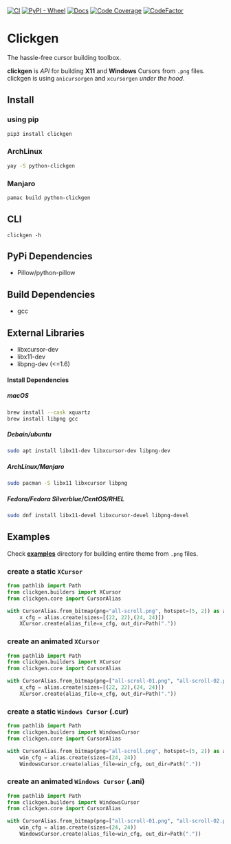 [![CI](https://github.com/ful1e5/clickgen/workflows/CI/badge.svg)](https://github.com/ful1e5/clickgen/actions)
[![PyPI - Wheel](https://img.shields.io/pypi/wheel/pytype)](https://pypi.org/project/clickgen/#files)
[![Docs](https://readthedocs.org/projects/clickgen/badge/?version=latest)](https://clickgen.readthedocs.io/en/latest/)
[![Code Coverage](https://codecov.io/gh/ful1e5/clickgen/branch/main/graph/badge.svg)](https://codecov.io/gh/ful1e5/clickgen)
[![CodeFactor](https://www.codefactor.io/repository/github/ful1e5/clickgen/badge/main)](https://www.codefactor.io/repository/github/ful1e5/clickgen/overview/main)

# Clickgen

The hassle-free cursor building toolbox.

**clickgen** is _API_ for building **X11** and **Windows** Cursors from `.png` files. clickgen is using `anicursorgen` and `xcursorgen` _under the hood_.

## Install

### using pip

```bash
pip3 install clickgen
```

### ArchLinux

```bash
yay -S python-clickgen
```

### Manjaro

```bash
pamac build python-clickgen
```

## CLI

```
clickgen -h
```

## PyPi Dependencies

- Pillow/python-pillow

## Build Dependencies

- gcc

## External Libraries

- libxcursor-dev
- libx11-dev
- libpng-dev (<=1.6)

#### Install Dependencies

##### macOS

```bash
brew install --cask xquartz
brew install libpng gcc
```

##### Debain/ubuntu

```bash
sudo apt install libx11-dev libxcursor-dev libpng-dev
```

##### ArchLinux/Manjaro

```bash
sudo pacman -S libx11 libxcursor libpng
```

##### Fedora/Fedora Silverblue/CentOS/RHEL

```bash
sudo dnf install libx11-devel libxcursor-devel libpng-devel
```

## Examples

Check [**examples**](https://github.com/ful1e5/clickgen/tree/main/examples) directory for building entire theme from `.png` files.

### create a static `XCursor`

```python
from pathlib import Path
from clickgen.builders import XCursor
from clickgen.core import CursorAlias

with CursorAlias.from_bitmap(png="all-scroll.png", hotspot=(5, 2)) as alias:
    x_cfg = alias.create(sizes=[(22, 22),(24, 24)])
    XCursor.create(alias_file=x_cfg, out_dir=Path("."))

```

### create an animated `XCursor`

```python
from pathlib import Path
from clickgen.builders import XCursor
from clickgen.core import CursorAlias

with CursorAlias.from_bitmap(png=["all-scroll-01.png", "all-scroll-02.png"], hotspot=(5, 2)) as alias:
    x_cfg = alias.create(sizes=[(22, 22),(24, 24)])
    XCursor.create(alias_file=x_cfg, out_dir=Path("."))

```

### create a static `Windows Cursor` (.cur)

```python
from pathlib import Path
from clickgen.builders import WindowsCursor
from clickgen.core import CursorAlias

with CursorAlias.from_bitmap(png="all-scroll.png", hotspot=(5, 2)) as alias:
    win_cfg = alias.create(sizes=(24, 24))
    WindowsCursor.create(alias_file=win_cfg, out_dir=Path("."))

```

### create an animated `Windows Cursor` (.ani)

```python
from pathlib import Path
from clickgen.builders import WindowsCursor
from clickgen.core import CursorAlias

with CursorAlias.from_bitmap(png=["all-scroll-01.png", "all-scroll-02.png"], hotspot=(5, 2)) as alias:
    win_cfg = alias.create(sizes=(24, 24))
    WindowsCursor.create(alias_file=win_cfg, out_dir=Path("."))

```
